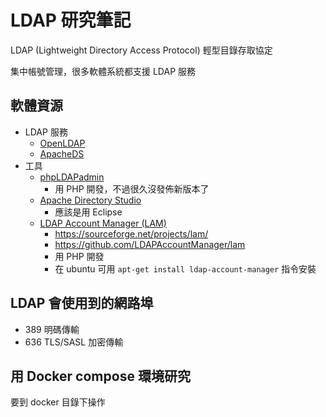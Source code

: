 # LDAP 研究筆記

LDAP (Lightweight Directory Access Protocol) 輕型目錄存取協定

集中帳號管理，很多軟體系統都支援 LDAP 服務

## 軟體資源

* LDAP 服務
  * [OpenLDAP](https://www.openldap.org)
  * [ApacheDS](https://directory.apache.org/apacheds/)
* 工具
  * [phpLDAPadmin](http://phpldapadmin.sourceforge.net/wiki/index.php/Main_Page)
    * 用 PHP 開發，不過很久沒發佈新版本了
  * [Apache Directory Studio](https://directory.apache.org/studio/)
    * 應該是用 Eclipse
  * [LDAP Account Manager (LAM)](https://www.ldap-account-manager.org/lamcms/)
    * <https://sourceforge.net/projects/lam/>
    * <https://github.com/LDAPAccountManager/lam>
    * 用 PHP 開發
    * 在 ubuntu 可用 `apt-get install ldap-account-manager` 指令安裝

## LDAP 會使用到的網路埠

* 389 明碼傳輸
* 636 TLS/SASL 加密傳輸

## 用 Docker compose 環境研究

要到 docker 目錄下操作
